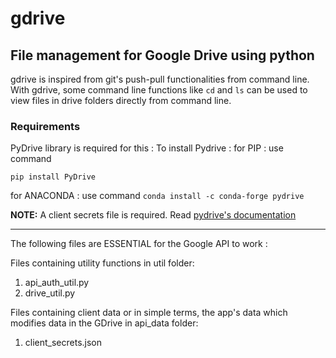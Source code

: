 # **gdrive**
## File management for Google Drive using python

gdrive is inspired from git's push-pull functionalities from command line. With gdrive, some command line functions like `cd` and `ls` can be used to view files in drive folders directly from command line.

### Requirements
PyDrive library is required for this :
To install Pydrive :
for PIP : use command

```pip install PyDrive```

for ANACONDA : use command
```conda install -c conda-forge pydrive```

**NOTE:**
A client secrets file is required. Read [pydrive's documentation](https://pythonhosted.org/PyDrive/quickstart.html)

___
The following files are ESSENTIAL for the Google API to work :

Files containing utility functions in util folder:
1. api_auth_util.py
2. drive_util.py

Files containing client data or in simple terms, the app's data which modifies data in the GDrive in api_data folder: 
1. client_secrets.json
